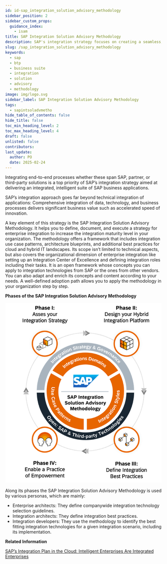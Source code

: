 ```yaml
---
id: id-sap_integration_solution_advisory_methodology
sidebar_position: 2
sidebar_custom_props: 
  guidance_index:
    - isam
title: SAP Integration Solution Advisory Methodology
description: SAP's integration strategy focuses on creating a seamless, intelligent suite of business applications by integrating end-to-end processes across SAP, partner, and third-party solutions, aiming to accelerate innovation and deliver significant business value. A key component of this strategy is the SAP Integration Solution Advisory Methodology, which provides a comprehensive framework for defining, documenting, and executing enterprise integration strategies, covering both technical and organizational aspects, and can be adapted to various integration technologies and organizational needs.
slug: /sap_integration_solution_advisory_methodology
keywords:
  - sap
  - btp
  - business suite
  - integration
  - solution
  - advisory
  - methodology
image: img/logo.svg
sidebar_label: SAP Integration Solution Advisory Methodology
tags:
  - sapintsoladvmetho
hide_table_of_contents: false
hide_title: false
toc_min_heading_level: 2
toc_max_heading_level: 4
draft: false
unlisted: false
contributors:
last_update:
  author: PO
  date: 2025-02-24
---
```


Integrating end-to-end processes whether these span SAP, partner, or third-party solutions is a top priority of SAP’s integration strategy aimed at delivering an integrated, intelligent suite of SAP business applications.

SAP’s integration approach goes far beyond technical integration of applications: Comprehensive integration of data, technology, and business processes delivers significant business value such as accelerated speed of innovation.

A key element of this strategy is the SAP Integration Solution Advisory Methodology. It helps you to define, document, and execute a strategy for enterprise integration to increase the integration maturity level in your organization. The methodology offers a framework that includes integration use case patterns, architecture blueprints, and additional best practices for cloud and hybrid IT landscapes. Its scope isn’t limited to technical aspects, but also covers the organizational dimension of enterprise integration like setting up an Integration Center of Excellence and defining integration roles including their tasks. It is an open framework whose concepts you can apply to integration technologies from SAP or the ones from other vendors. You can also adapt and enrich its concepts and content according to your needs. A well-defined adoption path allows you to apply the methodology in your organization step by step.

  
  
**Phases of the SAP Integration Solution Advisory Methodology**

![](images/loio7bb987a22eef46d5bbd85596bd197a95_LowRes.png "Phases of the SAP Integration Solution Advisory Methodology")

Along its phases the SAP Integration Solution Advisory Methodology is used by various personas, which are mainly:

-   Enterprise architects: They define companywide integration technology selection guidelines.
-   Integration architects: They define integration best practices.
-   Integration developers: They use the methodology to identify the best fitting integration technologies for a given integration scenario, including its implementation.

**Related Information**  


[SAP’s Integration Plan in the Cloud: Intelligent Enterprises Are Integrated Enterprises](https://www.sap.com/documents/2020/02/520ea921-847d-0010-87a3-c30de2ffd8ff.html)


